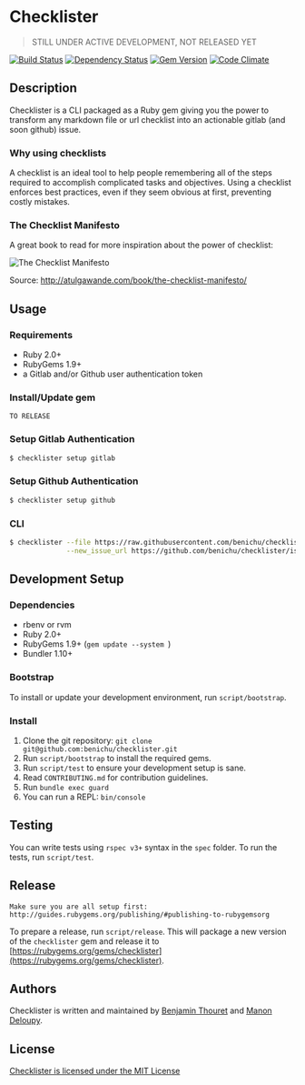 # Checklister

> STILL UNDER ACTIVE DEVELOPMENT, NOT RELEASED YET

[![Build Status](https://travis-ci.org/benichu/checklister.svg)](https://travis-ci.org/benichu/checklister)
[![Dependency Status](https://gemnasium.com/benichu/checklister.svg)](https://gemnasium.com/benichu/checklister)
[![Gem Version](https://badge.fury.io/rb/checklister.svg)](http://badge.fury.io/rb/checklister)
[![Code Climate](https://codeclimate.com/github/benichu/checklister/badges/gpa.svg)](https://codeclimate.com/github/benichu/checklister)

## Description

Checklister is a CLI packaged as a Ruby gem giving you the power to transform any markdown file or url checklist into an actionable gitlab (and soon github) issue.

### Why using checklists

A checklist is an ideal tool to help people remembering all of the steps required to accomplish complicated tasks and objectives.
Using a checklist enforces best practices, even if they seem obvious at first, preventing costly mistakes.

### The Checklist Manifesto

A great book to read for more inspiration about the power of checklist:

![The Checklist Manifesto](http://atulgawande.com/wp-content/uploads/2013/11/71CwWiCJhuL-319x479.jpg)

Source: http://atulgawande.com/book/the-checklist-manifesto/

## Usage

### Requirements

* Ruby 2.0+
* RubyGems 1.9+
* a Gitlab and/or Github user authentication token

### Install/Update gem

    TO RELEASE

### Setup Gitlab Authentication

```bash
$ checklister setup gitlab
```

### Setup Github Authentication

```bash
$ checklister setup github
```

### CLI

```bash
$ checklister --file https://raw.githubusercontent.com/benichu/checklister/master/examples/simple-checklist.md \
              --new_issue_url https://github.com/benichu/checklister/issues
```

## Development Setup

### Dependencies

* rbenv or rvm
* Ruby 2.0+
* RubyGems 1.9+ (`gem update --system `)
* Bundler 1.10+

### Bootstrap

To install or update your development environment, run `script/bootstrap`.

### Install

1. Clone the git repository: `git clone git@github.com:benichu/checklister.git`
2. Run `script/bootstrap` to install the required gems.
3. Run `script/test` to ensure your development setup is sane.
5. Read `CONTRIBUTING.md` for contribution guidelines.
6. Run `bundle exec guard`
7. You can run a REPL: `bin/console`

## Testing

You can write tests using `rspec v3+` syntax in the `spec` folder. To run the tests, run `script/test`.

## Release

    Make sure you are all setup first: http://guides.rubygems.org/publishing/#publishing-to-rubygemsorg

To prepare a release, run `script/release`. This will package a new version of the `checklister` gem and release it to [https://rubygems.org/gems/checklister](https://rubygems.org/gems/checklister).

## Authors

Checklister is written and maintained by [Benjamin Thouret](https://github.com/benichu) and [Manon Deloupy](https://github.com/mdeloupy).

## License

[Checklister is licensed under the MIT License](LICENSE)
